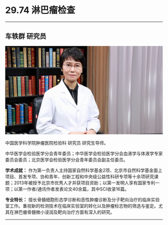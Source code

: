 # 29.74 淋巴瘤检查

---

## 车轶群 研究员

![1686203173516](image/c29_074/1686203173516.png)

中国医学科学院肿瘤医院检验科 研究员 研究生导师。

中华医学会检验医学分会青年委员；中华医学会检验医学分会血液学与体液学专家委员会委员；北京医学会检验医学分会青年委员会副主任委员。

**学术成就：** 作为第一负责人主持国家自然科学基金2项、北京市自然科学基金面上项目、首发专项、协和青年、创新工程和中央级公益性科研专项等十余项研究课题；2013年被授予北京市优秀人才并获项目资助；以第一发明人享有国家专利一项；以第一作者/通讯作者发表论文40余篇，其中SCI收录16篇。

**专业特长：** 擅长骨髓细胞形态学诊断和恶性肿瘤诊断及分子靶向治疗的临床实验室工作。重视新的检测技术在临床实验室的转化以及肿瘤标志物的筛选与鉴定。尤其在淋巴瘤骨髓微小浸润及靶向治疗方面有深入的研究。

---
